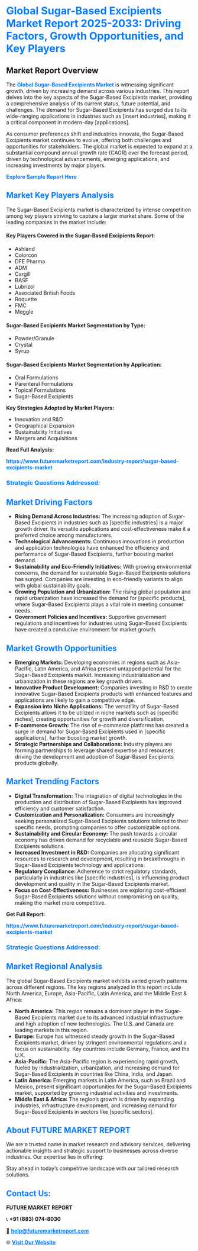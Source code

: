 <h1 style="color: #007BFF;">Global Sugar-Based Excipients Market Report 2025-2033: Driving Factors, Growth Opportunities, and Key Players</h1>

<section id="overview">
<h2>Market Report Overview</h2>
<p>The <a href="https://www.futuremarketreport.com/industry-report/sugar-based-excipients-market" style="color: #007BFF; text-decoration: none;"><strong>Global Sugar-Based Excipients Market</strong></a> is witnessing significant growth, driven by increasing demand across various industries. This report delves into the key aspects of the Sugar-Based Excipients market, providing a comprehensive analysis of its current status, future potential, and challenges. The demand for Sugar-Based Excipients has surged due to its wide-ranging applications in industries such as [insert industries], making it a critical component in modern-day [applications].</p>
<p>As consumer preferences shift and industries innovate, the Sugar-Based Excipients market continues to evolve, offering both challenges and opportunities for stakeholders. The global market is expected to expand at a substantial compound annual growth rate (CAGR) over the forecast period, driven by technological advancements, emerging applications, and increasing investments by major players.</p>
</section>

<section id="overview">
<p><a href="https://www.futuremarketreport.com/request-sample/reportId=125592" style="color: #007BFF; text-decoration: none;"><strong>Explore Sample Report Here</strong></a></p>
</section>

<section id="key-players">
<h2 style="color: #007BFF;">Market Key Players Analysis</h2>
<p>The Sugar-Based Excipients market is characterized by intense competition among key players striving to capture a larger market share. Some of the leading companies in the market include:</p>
<h4>Key Players Covered in the Sugar-Based Excipients Report:</h4>
<ul><li>Ashland</li><li>Colorcon</li><li>DFE Pharma</li><li>ADM</li><li>Cargill</li><li>BASF</li><li>Lubrizol</li><li>Associated British Foods</li><li>Roquette</li><li>FMC</li><li>Meggle</li></ul>
<h4>Sugar-Based Excipients Market Segmentation by Type:</h4>
<ul><li>Powder/Granule</li><li>Crystal</li><li>Syrup</li></ul>

<h4>Sugar-Based Excipients Market Segmentation by Application:</h4>
<ul><li>Oral Formulations</li><li>Parenteral Formulations</li><li>Topical Formulations</li><li>Sugar-Based Excipients</li></ul>
<p><strong>Key Strategies Adopted by Market Players:</strong></p>
<ul>
<li>Innovation and R&D</li>
<li>Geographical Expansion</li>
<li>Sustainability Initiatives</li>
<li>Mergers and Acquisitions</li>
</ul>
</section>

<section>
<p><strong>Read Full Analysis: </strong></p><a href="https://www.futuremarketreport.com/industry-report/sugar-based-excipients-market" style="color: #007BFF; text-decoration: none;"><strong>https://www.futuremarketreport.com/industry-report/sugar-based-excipients-market</strong></a>
<h3 style="color: #007BFF;">Strategic Questions Addressed:</h3>
</section>

<section id="driving-factors">
<h2 style="color: #007BFF;">Market Driving Factors</h2>
<ul>
<li><strong>Rising Demand Across Industries:</strong> The increasing adoption of Sugar-Based Excipients in industries such as [specific industries] is a major growth driver. Its versatile applications and cost-effectiveness make it a preferred choice among manufacturers.</li>
<li><strong>Technological Advancements:</strong> Continuous innovations in production and application technologies have enhanced the efficiency and performance of Sugar-Based Excipients, further boosting market demand.</li>
<li><strong>Sustainability and Eco-Friendly Initiatives:</strong> With growing environmental concerns, the demand for sustainable Sugar-Based Excipients solutions has surged. Companies are investing in eco-friendly variants to align with global sustainability goals.</li>
<li><strong>Growing Population and Urbanization:</strong> The rising global population and rapid urbanization have increased the demand for [specific products], where Sugar-Based Excipients plays a vital role in meeting consumer needs.</li>
<li><strong>Government Policies and Incentives:</strong> Supportive government regulations and incentives for industries using Sugar-Based Excipients have created a conducive environment for market growth.</li>
</ul>
</section>

<section id="growth-opportunities">
<h2 style="color: #007BFF;">Market Growth Opportunities</h2>
<ul>
<li><strong>Emerging Markets:</strong> Developing economies in regions such as Asia-Pacific, Latin America, and Africa present untapped potential for the Sugar-Based Excipients market. Increasing industrialization and urbanization in these regions are key growth drivers.</li>
<li><strong>Innovative Product Development:</strong> Companies investing in R&D to create innovative Sugar-Based Excipients products with enhanced features and applications are likely to gain a competitive edge.</li>
<li><strong>Expansion into Niche Applications:</strong> The versatility of Sugar-Based Excipients allows it to be utilized in niche markets such as [specific niches], creating opportunities for growth and diversification.</li>
<li><strong>E-commerce Growth:</strong> The rise of e-commerce platforms has created a surge in demand for Sugar-Based Excipients used in [specific applications], further boosting market growth.</li>
<li><strong>Strategic Partnerships and Collaborations:</strong> Industry players are forming partnerships to leverage shared expertise and resources, driving the development and adoption of Sugar-Based Excipients products globally.</li>
</ul>
</section>

<section id="trending-factors">
<h2 style="color: #007BFF;">Market Trending Factors</h2>
<ul>
<li><strong>Digital Transformation:</strong> The integration of digital technologies in the production and distribution of Sugar-Based Excipients has improved efficiency and customer satisfaction.</li>
<li><strong>Customization and Personalization:</strong> Consumers are increasingly seeking personalized Sugar-Based Excipients solutions tailored to their specific needs, prompting companies to offer customizable options.</li>
<li><strong>Sustainability and Circular Economy:</strong> The push towards a circular economy has driven demand for recyclable and reusable Sugar-Based Excipients solutions.</li>
<li><strong>Increased Investment in R&D:</strong> Companies are allocating significant resources to research and development, resulting in breakthroughs in Sugar-Based Excipients technology and applications.</li>
<li><strong>Regulatory Compliance:</strong> Adherence to strict regulatory standards, particularly in industries like [specific industries], is influencing product development and quality in the Sugar-Based Excipients market.</li>
<li><strong>Focus on Cost-Effectiveness:</strong> Businesses are exploring cost-efficient Sugar-Based Excipients solutions without compromising on quality, making the market more competitive.</li>
</ul>
</section>

<section>
<p><strong>Get Full Report: </strong></p><a href="https://www.futuremarketreport.com/industry-report/sugar-based-excipients-market" style="color: #007BFF; text-decoration: none;"><strong>https://www.futuremarketreport.com/industry-report/sugar-based-excipients-market</strong></a>
<h3 style="color: #007BFF;">Strategic Questions Addressed:</h3>
</section>


<section id="regional-analysis">
<h2 style="color: #007BFF;">Market Regional Analysis</h2>
<p>The global Sugar-Based Excipients market exhibits varied growth patterns across different regions. The key regions analyzed in this report include North America, Europe, Asia-Pacific, Latin America, and the Middle East & Africa:</p>
<ul>
<li><strong>North America:</strong> This region remains a dominant player in the Sugar-Based Excipients market due to its advanced industrial infrastructure and high adoption of new technologies. The U.S. and Canada are leading markets in this region.</li>
<li><strong>Europe:</strong> Europe has witnessed steady growth in the Sugar-Based Excipients market, driven by stringent environmental regulations and a focus on sustainability. Key countries include Germany, France, and the U.K.</li>
<li><strong>Asia-Pacific:</strong> The Asia-Pacific region is experiencing rapid growth, fueled by industrialization, urbanization, and increasing demand for Sugar-Based Excipients in countries like China, India, and Japan.</li>
<li><strong>Latin America:</strong> Emerging markets in Latin America, such as Brazil and Mexico, present significant opportunities for the Sugar-Based Excipients market, supported by growing industrial activities and investments.</li>
<li><strong>Middle East & Africa:</strong> The region’s growth is driven by expanding industries, infrastructure development, and increasing demand for Sugar-Based Excipients in sectors like [specific sectors].</li>
</ul>
</section>

<footer>
<h2 style="color: #007BFF;">About FUTURE MARKET REPORT</h2>
<p>We are a trusted name in market research and advisory services, delivering actionable insights and strategic support to businesses across diverse industries. Our expertise lies in offering:</p>

<p>Stay ahead in today’s competitive landscape with our tailored research solutions.</p>

<h2 style="color: #007BFF;">Contact Us:</h2>
<p><strong>FUTURE MARKET REPORT</strong></p>
<p>📞 <strong>+91 (883) 074-8030</strong></p>
<p>📧 <strong><a href="mailto:help@futuremarketreport.com" style="color: #007BFF;">help@futuremarketreport.com</a></strong></p>
<p>🌐 <strong><a href="https://www.futuremarketreport.com/" style="color: #007BFF;">Visit Our Website</a></strong></p>
</footer>